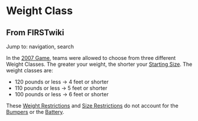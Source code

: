 # Weight Class

## From FIRSTwiki

Jump to: navigation, search

In the [2007 Game](2007_Game "2007 Game"), teams were allowed to choose from three different Weight Classes. The greater your weight, the shorter your [Starting Size](Starting_Size "Starting Size"). The weight classes are:

- 120 pounds or less -> 4 feet or shorter
- 110 pounds or less -> 5 feet or shorter
- 100 pounds or less -> 6 feet or shorter

These [Weight Restrictions](/index.php?title=Weight_Restrictions&action=edit "Weight Restrictions") and [Size Restrictions](/index.php?title=Size_Restrictions&action=edit "Size
Restrictions") do not account for the [Bumpers](/index.php?title=Bumper&action=edit "Bumper") or the [Battery](Battery "Battery").
